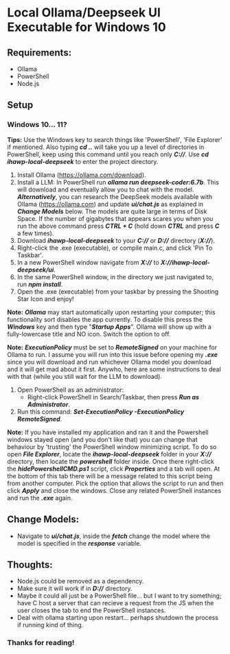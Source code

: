 # Local Ollama/Deepseek UI Executable for Windows 10

## Requirements:
+ Ollama
+ PowerShell
+ Node.js

## Setup

### Windows 10... 11?

**Tips:** Use the Windows key to search things like 'PowerShell', 'File Explorer' if mentioned. Also typing ***cd ..*** will take you up a level of directories in PowerShell, keep using this command until you reach only ***C://***. Use ***cd ihawp-local-deepseek*** to enter the project directory.

1. Install Ollama (https://ollama.com/download).
2. Install a LLM:
   In PowerShell run ***ollama run deepseek-coder:6.7b***. This will download and eventually allow you to chat with the model.
   ***Alternatively***, you can research the DeepSeek models available with Ollama (https://ollama.com) and update ***ui/chat.js*** as explained in ***Change Models*** below.
   The models are quite large in terms of Disk Space. If the number of gigabytes that appears scares you when you run the above command press ***CTRL + C*** (hold down ***CTRL*** and press ***C*** a few times).
3. Download ***ihawp-local-deepseek*** to your ***C://*** or ***D://*** directory (***X://***).
4. Right-click the .exe (executable), or compile main.c, and click 'Pin To Taskbar'.
5. In a new PowerShell window navigate from ***X://*** to ***X://ihawp-local-deepseek/ui***.
6. In the same PowerShell window, in the directory we just navigated to, run ***npm install***.
7. Open the .exe (executable) from your taskbar by pressing the Shooting Star Icon and enjoy!

**Note:** ***Ollama*** may start automatically upon restarting your computer; this functionality sort disables the app currently. To disable this press the ***Windows*** key and then type "***Startup Apps***". Ollama will show up with a fully-lowercase title and NO icon. Switch the option to off.

**Note:** ***ExecutionPolicy*** must be set to ***RemoteSigned*** on your machine for Ollama to run. I assume you will run into this issue before opening my ***.exe*** since you will download and run whichever Ollama model you download and it will get mad about it first. Anywho, here are some instructions to deal with that (while you still wait for the LLM to download).
1. Open PowerShell as an administrator:
    + Right-click PowerShell in Search/Taskbar, then press ***Run as Administrator***.
2. Run this command: ***Set-ExecutionPolicy -ExecutionPolicy RemoteSigned***.

**Note:** If you have installed my application and ran it and the Powershell windows stayed open (and you don't like that) you can change that behaviour by 'trusting' the PowerShell window minimizing script. To do so open ***File Explorer***, locate the ***ihawp-local-deepseek*** folder in your ***X://*** directory, then locate the ***powershell*** folder inside. Once there right-click the ***hidePowershellCMD.ps1*** script, click ***Properties*** and a tab will open. At the bottom of this tab there will be a message related to this script being from another computer. Pick the option that allows the script to run and then click ***Apply*** and close the windows. Close any related PowerShell instances and run the ***.exe*** again.

## Change Models:
+ Navigate to ***ui/chat.js***, inside the ***fetch*** change the model where the model is specified in the ***response*** variable.

## Thoughts:
+ Node.js could be removed as a dependency.
+ Make sure it will work if in ***D://*** directory.
+ Maybe it could all just be a PowerShell file... but I want to try something; have C host a server that can recieve a request from the JS when the user closes the tab to end the PowerShell instances.
+ Deal with ollama starting upon restart... perhaps shutdown the process if running kind of thing.

### Thanks for reading!
